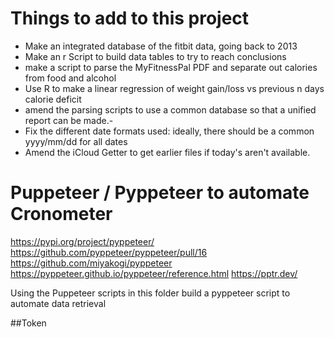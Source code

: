 # Things to add to this project

- Make an integrated database of the fitbit data, going back to 2013
- Make an r Script to build data tables to try to reach conclusions
- make a script to parse the MyFitnessPal PDF and separate out calories from
  food and alcohol
- Use R to make a linear regression of weight gain/loss vs previous n days
  calorie deficit
- amend the parsing scripts to use a common database so that a unified report
  can be made.-
- Fix the different date formats used: ideally, there should be a common yyyy/mm/dd for all dates
- Amend the iCloud Getter to get earlier files if today's aren't available.

# Puppeteer / Pyppeteer to automate Cronometer
https://pypi.org/project/pyppeteer/
https://github.com/pyppeteer/pyppeteer/pull/16
https://github.com/miyakogi/pyppeteer
https://pyppeteer.github.io/pyppeteer/reference.html
https://pptr.dev/

Using the Puppeteer scripts in this folder build a pyppeteer script to automate data
retrieval

##Token
